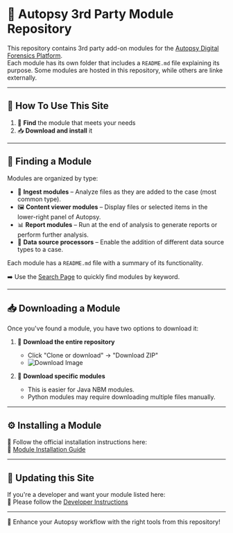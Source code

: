 # 🧰 Autopsy 3rd Party Module Repository

This repository contains 3rd party add-on modules for the [Autopsy Digital Forensics Platform](http://www.autopsy.com).  
Each module has its own folder that includes a `README.md` file explaining its purpose. Some modules are hosted in this repository, while others are linke externally.

---

## 📖 How To Use This Site

1. 🔎 **Find** the module that meets your needs  
2. 📥 **Download and install** it

---

## 📂 Finding a Module

Modules are organized by type:

- 🧪 **Ingest modules** – Analyze files as they are added to the case (most common type).  
- 🖼️ **Content viewer modules** – Display files or selected items in the lower-right panel of Autopsy.  
- 📊 **Report modules** – Run at the end of analysis to generate reports or perform further analysis.  
- 📁 **Data source processors** – Enable the addition of different data source types to a case.

Each module has a `README.md` file with a summary of its functionality.

➡️ Use the [Search Page](https://sleuthkit.github.io/autopsy_addon_modules/) to quickly find modules by keyword.

---

## 📥 Downloading a Module

Once you've found a module, you have two options to download it:

1. 💾 **Download the entire repository**  
   - Click "Clone or download" → "Download ZIP"  
   - ![Download Image](images/download.png)

2. 📁 **Download specific modules**  
   - This is easier for Java NBM modules.  
   - Python modules may require downloading multiple files manually.

---

## ⚙️ Installing a Module

📌 Follow the official installation instructions here:  
🔗 [Module Installation Guide](http://sleuthkit.org/autopsy/docs/user-docs/latest/module_install_page.html)

---

## 🚀 Updating this Site

If you're a developer and want your module listed here:  
🔧 Please follow the [Developer Instructions](DocsForDevelopers/DeveloperInstructions.md)

---

🧩 Enhance your Autopsy workflow with the right tools from this repository!
